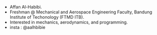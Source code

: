 - Affan Al-Habibi. 
- Freshman @ Mechanical and Aerospace Engineering Faculty, Bandung Institute of Techonology (FTMD ITB).
- Interested in mechanics, aerodynamics, and programming. 
- insta : @aalhbibie
